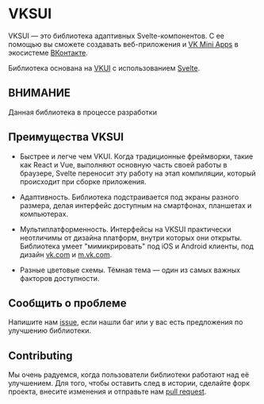 # VKSUI

VKSUI — это библиотека адаптивных Svelte-компонентов. С ее помощью вы сможете
создавать веб-приложения и
[VK Mini Apps](https://vk.com/miniapps) в экосистеме [ВКонтакте](https://vk.com).

Библиотека основана на [VKUI](https://vkcom.github.io/VKUI/) с использованием
[Svelte](https://svelte.dev/).

## ВНИМАНИЕ

Данная библиотека в процессе разработки

<!-- Начните разрабатывать уже сейчас, изучив инструкцию по
[быстрому старту](quickStart). -->

## Преимущества VKSUI

- Быстрее и легче чем VKUI. Когда традиционные фреймворки, такие как React и
  Vue, выполняют основную часть своей работы в браузере, Svelte переносит эту
  работу на этап компиляции, который происходит при сборке приложения.

- Адаптивность. Библиотека подстраивается под экраны разного размера, делая
  интерфейс доступным на смартфонах, планшетах и компьютерах.

- Мультиплатформенность. Интерфейсы на VKSUI практически неотличимы от дизайна
  платформ, внутри которых они открыты.
  Библиотека умеет "мимикрировать" под iOS и Android клиенты, под дизайн
  [vk.com](https://vk.com) и [m.vk.com](https://m.vk.com).

- Разные цветовые схемы. Тёмная тема — один из самых важных факторов доступности.

<!-- ## Структура документации

### Основа

В этом разделе рассказывается о концептуальных особенностях библиотеки.
[Режимы подключения](modes) расскажут о возможностях использования
библиотеки в разных контекстах: standalone, "приложение внутри приложения" и
частичное использование компонент.
[Структура экранов](structure) описывает концепцию навигации в приложении,
написанном на VKUI.

### Компоненты

Здесь описаны свойства и методы каждого компонента. Почти каждая страница этого
раздела содержит живой пример с редактируемым кодом. -->

## Сообщить о проблеме

Напишите нам [issue](https://github.com/sveltevk/VKSUI/issues/new/choose),
если нашли баг или у вас есть предложения по улучшению библиотеки.

## Contributing

Мы очень радуемся, когда пользователи библиотеки работают над её улучшением.
Для того, чтобы оставить след в
истории, сделайте форк проекта, внесите изменения и отправьте нам
[pull request](https://github.com/sveltevk/VKSUI/pulls).
